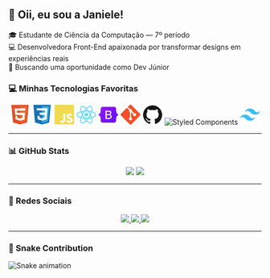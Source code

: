 ## 👋 Oii, eu sou a Janiele!

🎓 Estudante de Ciência da Computação — 7º período  
💻 Desenvolvedora Front-End apaixonada por transformar designs em experiências reais  
🚀 Buscando uma oportunidade como Dev Júnior

### 💻 Minhas Tecnologias Favoritas

<div align="center">
  <img src="https://raw.githubusercontent.com/devicons/devicon/master/icons/html5/html5-original.svg" height="40" alt="HTML" />
  <img src="https://raw.githubusercontent.com/devicons/devicon/master/icons/css3/css3-original.svg" height="40" alt="CSS" />
  <img src="https://raw.githubusercontent.com/devicons/devicon/master/icons/javascript/javascript-plain.svg" height="40" alt="JavaScript" />
  <img src="https://raw.githubusercontent.com/devicons/devicon/master/icons/react/react-original.svg" height="40" alt="React" />
  <img src="https://raw.githubusercontent.com/devicons/devicon/master/icons/bootstrap/bootstrap-original.svg" height="40" alt="Bootstrap" />
  <img src="https://raw.githubusercontent.com/devicons/devicon/master/icons/git/git-original.svg" height="40" alt="Git" />
  <img src="https://raw.githubusercontent.com/devicons/devicon/master/icons/github/github-original.svg" height="40" alt="GitHub" />
  <img src="https://styled-components.com/logo.png" height="40" alt="Styled Components" />
  <img src="https://raw.githubusercontent.com/devicons/devicon/master/icons/tailwindcss/tailwindcss-plain.svg" height="40" alt="Tailwind CSS" />
</div>

---

### 📊 GitHub Stats

<div align="center">
  <img height="180em" src="https://github-readme-stats.vercel.app/api?username=JanieleCristina006&show_icons=true&theme=great-gatsby&include_all_commits=true&count_private=true"/>
  <img height="180em" src="https://github-readme-stats.vercel.app/api/top-langs/?username=JanieleCristina006&layout=compact&langs_count=10&theme=great-gatsby"/>
</div>

---

### 📱 Redes Sociais

<div align="center">
  <a href="mailto:janielecristina81@gmail.com">
    <img src="https://img.shields.io/badge/Gmail-D14836?style=for-the-badge&logo=gmail&logoColor=white" />
  </a>
  <a href="https://www.linkedin.com/in/janiele-cristina-294283251/">
    <img src="https://img.shields.io/badge/LinkedIn-0077B5?style=for-the-badge&logo=linkedin&logoColor=white" />
  </a>
  <a href="https://www.instagram.com/janiele.cristina.946/">
    <img src="https://img.shields.io/badge/Instagram-E4405F?style=for-the-badge&logo=instagram&logoColor=white" />
  </a>
</div>

---

### 🐍 Snake Contribution

![Snake animation](https://github.com/JanieleCristina006/JanieleCristina006/blob/output/github-contribution-grid-snake.svg)
